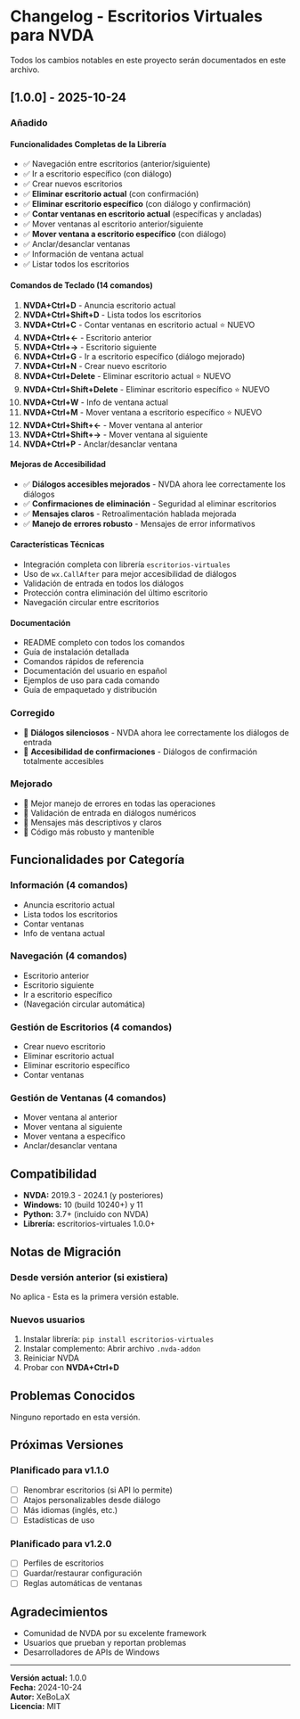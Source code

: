 # Changelog - Escritorios Virtuales para NVDA

Todos los cambios notables en este proyecto serán documentados en este archivo.

## [1.0.0] - 2025-10-24

### Añadido

#### Funcionalidades Completas de la Librería
- ✅ Navegación entre escritorios (anterior/siguiente)
- ✅ Ir a escritorio específico (con diálogo)
- ✅ Crear nuevos escritorios
- ✅ **Eliminar escritorio actual** (con confirmación)
- ✅ **Eliminar escritorio específico** (con diálogo y confirmación)
- ✅ **Contar ventanas en escritorio actual** (específicas y ancladas)
- ✅ Mover ventanas al escritorio anterior/siguiente
- ✅ **Mover ventana a escritorio específico** (con diálogo)
- ✅ Anclar/desanclar ventanas
- ✅ Información de ventana actual
- ✅ Listar todos los escritorios

#### Comandos de Teclado (14 comandos)
1. **NVDA+Ctrl+D** - Anuncia escritorio actual
2. **NVDA+Ctrl+Shift+D** - Lista todos los escritorios
3. **NVDA+Ctrl+C** - Contar ventanas en escritorio actual ⭐ NUEVO
4. **NVDA+Ctrl+←** - Escritorio anterior
5. **NVDA+Ctrl+→** - Escritorio siguiente
6. **NVDA+Ctrl+G** - Ir a escritorio específico (diálogo mejorado)
7. **NVDA+Ctrl+N** - Crear nuevo escritorio
8. **NVDA+Ctrl+Delete** - Eliminar escritorio actual ⭐ NUEVO
9. **NVDA+Ctrl+Shift+Delete** - Eliminar escritorio específico ⭐ NUEVO
10. **NVDA+Ctrl+W** - Info de ventana actual
11. **NVDA+Ctrl+M** - Mover ventana a escritorio específico ⭐ NUEVO
12. **NVDA+Ctrl+Shift+←** - Mover ventana al anterior
13. **NVDA+Ctrl+Shift+→** - Mover ventana al siguiente
14. **NVDA+Ctrl+P** - Anclar/desanclar ventana

#### Mejoras de Accesibilidad
- ✅ **Diálogos accesibles mejorados** - NVDA ahora lee correctamente los diálogos
- ✅ **Confirmaciones de eliminación** - Seguridad al eliminar escritorios
- ✅ **Mensajes claros** - Retroalimentación hablada mejorada
- ✅ **Manejo de errores robusto** - Mensajes de error informativos

#### Características Técnicas
- Integración completa con librería `escritorios-virtuales`
- Uso de `wx.CallAfter` para mejor accesibilidad de diálogos
- Validación de entrada en todos los diálogos
- Protección contra eliminación del último escritorio
- Navegación circular entre escritorios

#### Documentación
- README completo con todos los comandos
- Guía de instalación detallada
- Comandos rápidos de referencia
- Documentación del usuario en español
- Ejemplos de uso para cada comando
- Guía de empaquetado y distribución

### Corregido
- 🐛 **Diálogos silenciosos** - NVDA ahora lee correctamente los diálogos de entrada
- 🐛 **Accesibilidad de confirmaciones** - Diálogos de confirmación totalmente accesibles

### Mejorado
- 🔧 Mejor manejo de errores en todas las operaciones
- 🔧 Validación de entrada en diálogos numéricos
- 🔧 Mensajes más descriptivos y claros
- 🔧 Código más robusto y mantenible

## Funcionalidades por Categoría

### Información (4 comandos)
- Anuncia escritorio actual
- Lista todos los escritorios
- Contar ventanas
- Info de ventana actual

### Navegación (4 comandos)
- Escritorio anterior
- Escritorio siguiente
- Ir a escritorio específico
- (Navegación circular automática)

### Gestión de Escritorios (4 comandos)
- Crear nuevo escritorio
- Eliminar escritorio actual
- Eliminar escritorio específico
- Contar ventanas

### Gestión de Ventanas (4 comandos)
- Mover ventana al anterior
- Mover ventana al siguiente
- Mover ventana a específico
- Anclar/desanclar ventana

## Compatibilidad

- **NVDA:** 2019.3 - 2024.1 (y posteriores)
- **Windows:** 10 (build 10240+) y 11
- **Python:** 3.7+ (incluido con NVDA)
- **Librería:** escritorios-virtuales 1.0.0+

## Notas de Migración

### Desde versión anterior (si existiera)
No aplica - Esta es la primera versión estable.

### Nuevos usuarios
1. Instalar librería: `pip install escritorios-virtuales`
2. Instalar complemento: Abrir archivo `.nvda-addon`
3. Reiniciar NVDA
4. Probar con **NVDA+Ctrl+D**

## Problemas Conocidos

Ninguno reportado en esta versión.

## Próximas Versiones

### Planificado para v1.1.0
- [ ] Renombrar escritorios (si API lo permite)
- [ ] Atajos personalizables desde diálogo
- [ ] Más idiomas (inglés, etc.)
- [ ] Estadísticas de uso

### Planificado para v1.2.0
- [ ] Perfiles de escritorios
- [ ] Guardar/restaurar configuración
- [ ] Reglas automáticas de ventanas

## Agradecimientos

- Comunidad de NVDA por su excelente framework
- Usuarios que prueban y reportan problemas
- Desarrolladores de APIs de Windows

---

**Versión actual:** 1.0.0  
**Fecha:** 2024-10-24  
**Autor:** XeBoLaX  
**Licencia:** MIT
